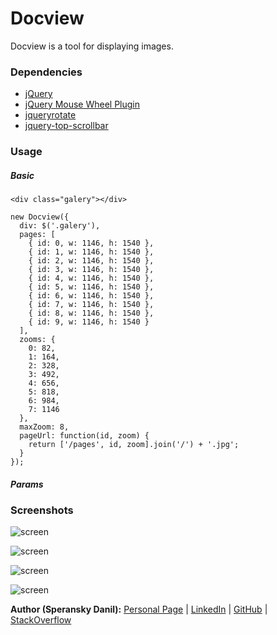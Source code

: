 # Docview

Docview is a tool for displaying images.

### Dependencies

* [jQuery](http://jquery.com/)
* [jQuery Mouse Wheel Plugin](https://github.com/brandonaaron/jquery-mousewheel)
* [jqueryrotate](http://code.google.com/p/jqueryrotate/)
* [jquery-top-scrollbar](https://github.com/speranskydanil/jquery-top-scrollbar)

### Usage

##### Basic

    <div class="galery"></div>
    
    new Docview({
      div: $('.galery'),
      pages: [
        { id: 0, w: 1146, h: 1540 },
        { id: 1, w: 1146, h: 1540 },
        { id: 2, w: 1146, h: 1540 },
        { id: 3, w: 1146, h: 1540 },
        { id: 4, w: 1146, h: 1540 },
        { id: 5, w: 1146, h: 1540 },
        { id: 6, w: 1146, h: 1540 },
        { id: 7, w: 1146, h: 1540 },
        { id: 8, w: 1146, h: 1540 },
        { id: 9, w: 1146, h: 1540 }
      ],
      zooms: {
        0: 82,
        1: 164,
        2: 328,
        3: 492,
        4: 656,
        5: 818,
        6: 984,
        7: 1146
      },
      maxZoom: 8,
      pageUrl: function(id, zoom) {
        return ['/pages', id, zoom].join('/') + '.jpg';
      }
    });

##### Params

### Screenshots

![screen](https://raw.github.com/speranskydanil/docview/master/screen-1.png)

![screen](https://raw.github.com/speranskydanil/docview/master/screen-2.png)

![screen](https://raw.github.com/speranskydanil/docview/master/screen-3.png)

![screen](https://raw.github.com/speranskydanil/docview/master/screen-4.png)

**Author (Speransky Danil):**
[Personal Page](http://dsperansky.info) |
[LinkedIn](http://ru.linkedin.com/in/speranskydanil/en) |
[GitHub](https://github.com/speranskydanil?tab=repositories) |
[StackOverflow](http://stackoverflow.com/users/1550807/speransky-danil)


